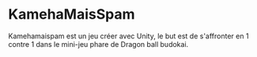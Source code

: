 # KamehaMaisSpam

Kamehamaispam est un jeu créer avec Unity, le but est de s'affronter en 1 contre 1 dans le mini-jeu phare de Dragon ball budokai.
